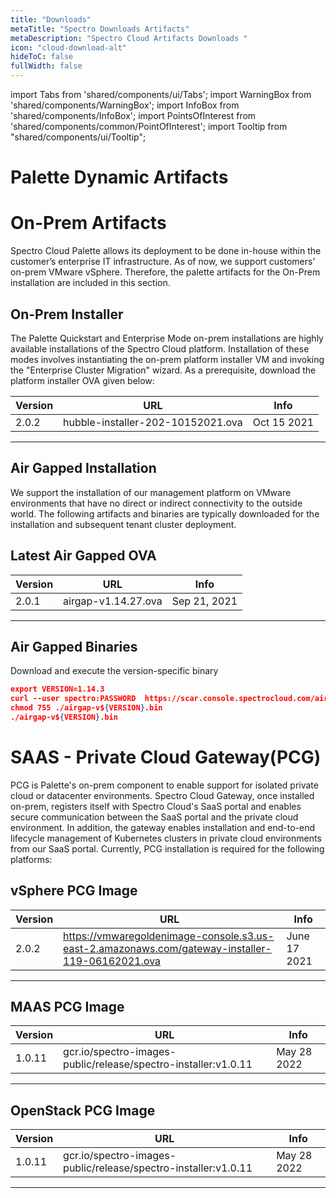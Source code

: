 ```yaml
---
title: "Downloads"
metaTitle: "Spectro Downloads Artifacts"
metaDescription: "Spectro Cloud Artifacts Downloads "
icon: "cloud-download-alt"
hideToC: false
fullWidth: false
---
```


import Tabs from 'shared/components/ui/Tabs';
import WarningBox from 'shared/components/WarningBox';
import InfoBox from 'shared/components/InfoBox';
import PointsOfInterest from 'shared/components/common/PointOfInterest';
import Tooltip from "shared/components/ui/Tooltip";



# Palette Dynamic Artifacts


# On-Prem Artifacts

Spectro Cloud Palette allows its deployment to be done in-house within the customer’s enterprise IT infrastructure. As of now, we support customers’ on-prem VMware vSphere. Therefore, the palette artifacts for the On-Prem installation are included in this section.

## On-Prem Installer 

The Palette Quickstart and Enterprise Mode on-prem installations are highly available installations of the Spectro Cloud platform. Installation of these modes involves instantiating the on-prem platform installer VM and invoking the "Enterprise Cluster Migration" wizard. As a prerequisite, download the platform installer OVA given below:

|Version|URL|Info|
|--|---|--|
|2.0.2|hubble-installer-202-10152021.ova|Oct 15 2021|
------


## Air Gapped Installation

We support the installation of our management platform on VMware environments that have no direct or indirect connectivity to the outside world. The following artifacts and binaries are typically downloaded for the installation and subsequent tenant cluster deployment.

## Latest Air Gapped OVA

|Version|URL|Info|
|---|---|--|
|2.0.1|airgap-v1.14.27.ova|Sep 21, 2021|
------

## Air Gapped Binaries
Download and execute the version-specific binary

```json
export VERSION=1.14.3
curl --user spectro:PASSWORD  https://scar.console.spectrocloud.com/airgap/packs/airgap-v${VERSION}.bin -o airgap-v${VERSION}.bin
chmod 755 ./airgap-v${VERSION}.bin
./airgap-v${VERSION}.bin
```

# SAAS - Private Cloud Gateway(PCG)
 PCG is Palette's on-prem component to enable support for isolated private cloud or datacenter environments. Spectro Cloud Gateway, once installed on-prem, registers itself with Spectro Cloud's SaaS portal and enables secure communication between the SaaS portal and the private cloud environment. In addition, the gateway enables installation and end-to-end lifecycle management of Kubernetes clusters in private cloud environments from our SaaS portal. Currently, PCG installation is required for the following platforms:


## vSphere PCG Image

|Version|URL|Info|
|---|---|--|
|2.0.2|https://vmwaregoldenimage-console.s3.us-east-2.amazonaws.com/gateway-installer-119-06162021.ova|June 17 2021|
------

## MAAS PCG Image

|Version|URL|Info|
|---|---|--|
|1.0.11|gcr.io/spectro-images-public/release/spectro-installer:v1.0.11|May 28 2022|
---------

## OpenStack PCG Image

|Version|URL|Info|
|---|---|--|
|1.0.11|gcr.io/spectro-images-public/release/spectro-installer:v1.0.11|May 28 2022|
-------


